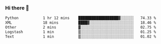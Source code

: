 ### Hi there 👋

<!--START_SECTION:waka-->

```txt
Python           1 hr 12 mins    ██████████████████▓░░░░░░   74.33 %
XML              18 mins         ████▓░░░░░░░░░░░░░░░░░░░░   18.46 %
Other            2 mins          ▓░░░░░░░░░░░░░░░░░░░░░░░░   02.75 %
Logstash         1 min           ▒░░░░░░░░░░░░░░░░░░░░░░░░   01.25 %
Text             1 min           ▒░░░░░░░░░░░░░░░░░░░░░░░░   01.02 %
```

<!--END_SECTION:waka-->

<!--
**Jonas-VanHaeken/Jonas-VanHaeken** is a ✨ _special_ ✨ repository because its `README.md` (this file) appears on your GitHub profile.

Here are some ideas to get you started:

- 🔭 I’m currently working on ...
- 🌱 I’m currently learning ...
- 👯 I’m looking to collaborate on ...
- 🤔 I’m looking for help with ...
- 💬 Ask me about ...
- 📫 How to reach me: ...
- 😄 Pronouns: ...
- ⚡ Fun fact: ...
-->
